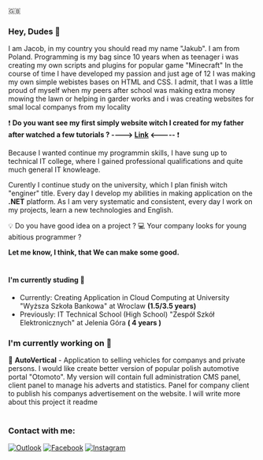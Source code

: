 :uk:
### Hey,  Dudes  :wave:
I am Jacob, in my country you should read my name "Jakub".
I am from Poland. Programming is my bag since 10 years when as teenager i was creating my own scripts and plugins for popular game "Minecraft" In the course of time I have developed my passion and just age of 12 I was making my own simple webistes bases on HTML and CSS.  I admit, that I was a little proud of myself when my peers after school was making extra money mowing the lawn or helping in garder works and i  was creating websites for smal local companys from my locality

:exclamation: **Do you want see my first simply website witch I created  for my father after watched a few tutorials ? ----> [Link](https://kubartjg.pl/) <-----** :exclamation:

Because I wanted continue my programmin skills, I have sung up to technical IT college, where I gained professional qualifications and quite much general IT knowleage.

Curently I continue study on the university, which I plan finish witch "enginer" title.
Every day I develop my abilities  in making application on the **.NET** platform. 
As I am very systematic and consistent, every day I work on my projects, learn a new technologies and English.

:bulb: Do you have good idea on a project ? 
:computer: Your company looks for young abitious programmer ?

**Let me know, I think, that We can make some good.**
#
####  I'm currently studing :school:

-  Currently:  Creating Application   in Cloud Computing at University "Wyższa Szkoła Bankowa" at Wroclaw **(1.5/3.5 years)**
- Previously: IT Technical School (High School)  "Zespół Szkół Elektronicznych" at Jelenia Góra **( 4 years )**

### I'm currently working on :wrench:
:car: **AutoVertical** -  Application to selling vehicles for companys and private persons. I would like create better version of popular polish automotive portal "Otomoto".  My version will contain full administration CMS panel, client panel to manage his adverts and statistics. Panel for company client to publish his companys advertisement on the website. I will write more about this project it readme 

#
### Contact with me: 
[![Outlook](https://img.shields.io/badge/Microsoft_Outlook-0078D4?style=for-the-badge&logo=microsoft-outlook&logoColor=white)](mailto:czarnecki.web@outlook.com) [![Facebook](https://img.shields.io/badge/Facebook-%231877F2.svg?style=for-the-badge&logo=Facebook&logoColor=white)](https://www.facebook.com/kuba.czarnecki.142/) [![Instagram](https://img.shields.io/badge/Instagram-%23E4405F.svg?style=for-the-badge&logo=Instagram&logoColor=white)](https://www.instagram.com/_czarnecky_/) 

